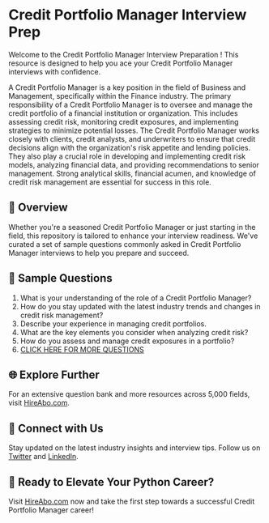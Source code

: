# Credit Portfolio Manager Interview Prep

Welcome to the Credit Portfolio Manager Interview Preparation ! This resource is designed to help you ace your Credit Portfolio Manager interviews with confidence.

A Credit Portfolio Manager is a key position in the field of Business and Management, specifically within the Finance industry. The primary responsibility of a Credit Portfolio Manager is to oversee and manage the credit portfolio of a financial institution or organization. This includes assessing credit risk, monitoring credit exposures, and implementing strategies to minimize potential losses. The Credit Portfolio Manager works closely with clients, credit analysts, and underwriters to ensure that credit decisions align with the organization's risk appetite and lending policies. They also play a crucial role in developing and implementing credit risk models, analyzing financial data, and providing recommendations to senior management. Strong analytical skills, financial acumen, and knowledge of credit risk management are essential for success in this role.

## 🚀 Overview

Whether you're a seasoned Credit Portfolio Manager or just starting in the field, this repository is tailored to enhance your interview readiness. We've curated a set of sample questions commonly asked in Credit Portfolio Manager interviews to help you prepare and succeed.

## 📝 Sample Questions

1. What is your understanding of the role of a Credit Portfolio Manager?
2. How do you stay updated with the latest industry trends and changes in credit risk management?
3. Describe your experience in managing credit portfolios.
4. What are the key elements you consider when analyzing credit risk?
5. How do you assess and manage credit exposures in a portfolio?
6. [CLICK HERE FOR MORE QUESTIONS](https://hireabo.com/job/1_2_47/Credit%20Portfolio%20Manager)

## 🌐 Explore Further

For an extensive question bank and more resources across 5,000 fields, visit [HireAbo.com](https://www.hireabo.com).

## 📱 Connect with Us

Stay updated on the latest industry insights and interview tips. Follow us on [Twitter](https://twitter.com/hireabo) and [LinkedIn](https://www.linkedin.com/in/hire-abo-3609972a8/).

## 🚀 Ready to Elevate Your Python Career?

Visit [HireAbo.com](https://www.hireabo.com) now and take the first step towards a successful Credit Portfolio Manager career!